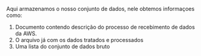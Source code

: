 Aqui armazenamos o nosso conjunto de dados, nele obtemos informaçoes como:

1. Documento contendo descrição do processo de recebimento de dados da AWS.
2. O arquivo já com os dados tratados e processados
3. Uma lista do conjunto de dados bruto



